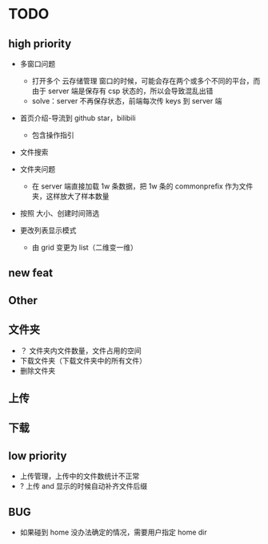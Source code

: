 # TODO

## high priority

- 多窗口问题

  - 打开多个 云存储管理 窗口的时候，可能会存在两个或多个不同的平台，而由于 server 端是保存有 csp 状态的，所以会导致混乱出错
  - solve：server 不再保存状态，前端每次传 keys 到 server 端

- 首页介绍-导流到 github star，bilibili

  - 包含操作指引

- 文件搜索
- 文件夹问题

  - 在 server 端直接加载 1w 条数据，把 1w 条的 commonprefix 作为文件夹，这样放大了样本数量

- 按照 大小、创建时间筛选
- 更改列表显示模式
  - 由 grid 变更为 list（二维变一维）

## new feat

## Other

## 文件夹

- ？ 文件夹内文件数量，文件占用的空间
- 下载文件夹（下载文件夹中的所有文件）
- 删除文件夹

## 上传

## 下载

## low priority

- 上传管理，上传中的文件数统计不正常
- ? 上传 and 显示的时候自动补齐文件后缀

## BUG

- 如果碰到 home 没办法确定的情况，需要用户指定 home dir

